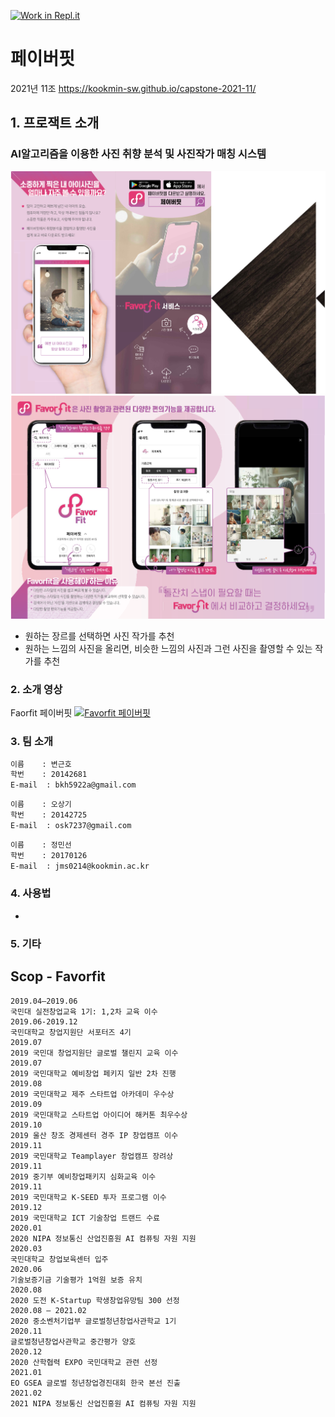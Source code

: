 [![Work in Repl.it](https://classroom.github.com/assets/work-in-replit-14baed9a392b3a25080506f3b7b6d57f295ec2978f6f33ec97e36a161684cbe9.svg)](https://classroom.github.com/online_ide?assignment_repo_id=382668&assignment_repo_type=GroupAssignmentRepo)
# 페이버핏
2021년 11조  https://kookmin-sw.github.io/capstone-2021-11/

## 1. 프로잭트 소개

### AI알고리즘을 이용한 사진 취향 분석 및 사진작가 매칭 시스템
![Favorfit_img_2](imgs/favorfit_1.png)
![Favorfit_img_1](imgs/favorfit_2.png)
- 원하는 장르를 선택하면 사진 작가를 추천
- 원하는 느낌의 사진을 올리면, 비슷한 느낌의 사진과 그런 사진을 촬영할 수 있는 작가를 추천

### 2. 소개 영상

Faorfit 페이버핏
[![Favorfit 페이버핏](https://img.youtube.com/vi/jv924Uk81JQ/maxresdefault.jpg)](https://www.youtube.com/watch?v=jv924Uk81JQ)

### 3. 팀 소개

```markdown
이름    : 변근호
학번    : 20142681
E-mail  : bkh5922a@gmail.com
```
```markdown
이름    : 오상기
학번    : 20142725
E-mail  : osk7237@gmail.com
```
```markdown
이름    : 정민선
학번    : 20170126
E-mail  : jms0214@kookmin.ac.kr
```

### 4. 사용법

-

### 5. 기타

## Scop - Favorfit
```
2019.04–2019.06
국민대 실전창업교육 1기: 1,2차 교육 이수
2019.06-2019.12
국민대학교 창업지원단 서포터즈 4기 
2019.07
2019 국민대 창업지원단 글로벌 챌린지 교육 이수 
2019.07
2019 국민대학교 예비창업 페키지 일반 2차 진행
2019.08
2019 국민대학교 제주 스타트업 아카데미 우수상
2019.09
2019 국민대학교 스타트업 아이디어 해커톤 최우수상
2019.10
2019 울산 창조 경제센터 경주 IP 창업캠프 이수 
2019.11
2019 국민대학교 Teamplayer 창업캠프 장려상
2019.11
2019 중기부 예비창업패키지 심화교육 이수 
2019.11
2019 국민대학교 K-SEED 투자 프로그램 이수 
2019.12
2019 국민대학교 ICT 기술창업 트랜드 수료
2020.01
2020 NIPA 정보통신 산업진흥원 AI 컴퓨팅 자원 지원
2020.03 
국민대학교 창업보육센터 입주 
2020.06
기술보증기금 기술평가 1억원 보증 유치
2020.08
2020 도전 K-Startup 학생창업유망팀 300 선정
2020.08 – 2021.02
2020 중소벤처기업부 글로벌청년창업사관학교 1기 
2020.11
글로벌청년창업사관학교 중간평가 양호
2020.12
2020 산학협력 EXPO 국민대학교 관련 선정  
2021.01
EO GSEA 글로벌 청년창업경진대회 한국 본선 진출
2021.02 
2021 NIPA 정보통신 산업진흥원 AI 컴퓨팅 자원 지원 
```
